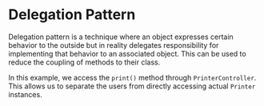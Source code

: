 # Delegation Pattern

Delegation pattern is a technique where an object expresses certain behavior to the outside but in reality delegates responsibility for implementing that behavior to an associated object. This can be used to reduce the coupling of methods to their class.

In this example, we access the `print()` method through `PrinterController`. This allows us to separate the users from directly accessing actual `Printer` instances.
